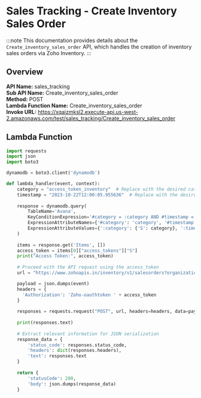 # Sales Tracking - Create Inventory Sales Order

:::note
This documentation provides details about the `Create_inventory_sales_order` API, which handles the creation of inventory sales orders via Zoho Inventory.
:::

## Overview

**API Name:** sales_tracking  
**Sub API Name:** Create_inventory_sales_order  
**Method:** POST  
**Lambda Function Name:** Create_inventory_sales_order  
**Invoke URL:** https://xqaizmksl2.execute-api.us-west-2.amazonaws.com/test/sales_tracking/Create_inventory_sales_order

## Lambda Function

```python
import requests
import json
import boto3

dynamodb = boto3.client('dynamodb')

def lambda_handler(event, context):
    category = "access_token_inventory"  # Replace with the desired category
    timestamp = "2023-10-22T12:00:05.955636"  # Replace with the desired timestamp
    
    response = dynamodb.query(
        TableName='Avana',
        KeyConditionExpression='#category = :category AND #timestamp = :timestamp',
        ExpressionAttributeNames={'#category': 'category', '#timestamp': 'timestamp'},
        ExpressionAttributeValues={':category': {'S': category}, ':timestamp': {'S': timestamp}}
    )
    
    items = response.get('Items', [])
    access_token = items[0]["access_tokens"]["S"]
    print("Access Token:", access_token)
    
    # Proceed with the API request using the access_token
    url = "https://www.zohoapis.in/inventory/v1/salesorders?organization_id=60026284908"

    payload = json.dumps(event)
    headers = {
      'Authorization': 'Zoho-oauthtoken ' + access_token
    }
    
    responses = requests.request("POST", url, headers=headers, data=payload)
    
    print(responses.text)
    
    # Extract relevant information for JSON serialization
    response_data = {
        'status_code': responses.status_code,
        'headers': dict(responses.headers),
        'text': responses.text
    }
   
    return {
        'statusCode': 200,
        'body': json.dumps(response_data)
    }
```
